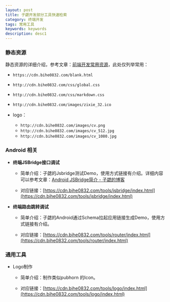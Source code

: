 ```yaml
---
layout: post
title: 子勰开发部分工具快速检索
category: 终端开发
tags: 常用工具
keywords: keywords
description: desc1
---
```


### 静态资源

静态资源的详细介绍，参考文章：[前端开发常用资源](https://blog.bihe0832.com/my_html.html)，此处仅列举常用：

- `https://cdn.bihe0832.com/blank.html`

- `http://cdn.bihe0832.com/css/global.css`
- `http://cdn.bihe0832.com/css/markdown.css`
- `http://cdn.bihe0832.com/images/zixie_32.ico`

- logo：

	- `http://cdn.bihe0832.com/images/cv.png`
	- `http://cdn.bihe0832.com/images/cv_512.jpg`
	- `http://cdn.bihe0832.com/images/cv_1080.jpg`
	
### Android 相关

- **终端JSBridge接口调试**

	-  简单介绍：子勰的Jsbridge测试Demo，使用方式链接有介绍。详细内容可以参考文章：[Android JSBridge简介 - 子勰的博客](https://blog.bihe0832.com/android_jsbridge.html)

	-  对应链接：[https://cdn.bihe0832.com/tools/jsbridge/index.html](https://cdn.bihe0832.com/tools/jsbridge/index.html)

- **终端路由跳转调试**

	-  简单介绍：子勰的Android通过Schema拉起应用链接生成Demo，使用方式链接有介绍。

	-  对应链接：[https://cdn.bihe0832.com/tools/router/index.html](https://cdn.bihe0832.com/tools/router/index.html)


### 通用工具

- Logo制作

	-  简单介绍：制作类似pubhorn 的Icon。

	-  对应链接：[https://cdn.bihe0832.com/tools/logo/index.html](https://cdn.bihe0832.com/tools/logo/index.html)

